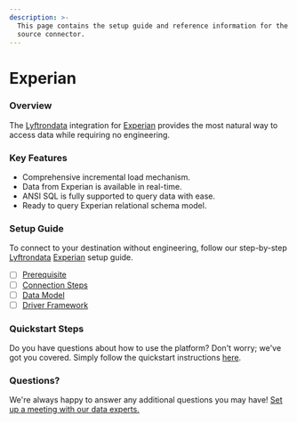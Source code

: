 ```yaml
---
description: >-
  This page contains the setup guide and reference information for the Experian
  source connector.
---
```


# Experian

### Overview

The [Lyftrondata](https://www.lyftrondata.com/) integration for [Experian](None/) provides the most natural way to access data while requiring no engineering.

### Key Features

* Comprehensive incremental load mechanism.
* Data from Experian is available in real-time.
* ANSI SQL is fully supported to query data with ease.
* Ready to query Experian relational schema model.

### Setup Guide

To connect to your destination without engineering, follow our step-by-step [Lyftrondata](https://www.lyftrondata.com/) [Experian](None/) setup guide.

* [ ] [Prerequisite](prerequisite.md)
* [ ] [Connection Steps](connection-steps.md)
* [ ] [Data Model](data-model/erd.md)
* [ ] [Driver Framework](driver-framework/)

### Quickstart Steps

Do you have questions about how to use the platform? Don't worry; we've got you covered. Simply follow the quickstart instructions [here](../../).

### Questions? <a href="#questions" id="questions"></a>

We're always happy to answer any additional questions you may have! [Set up a meeting with our data experts.](https://www.lyftrondata.com/book-a-meeting/)
